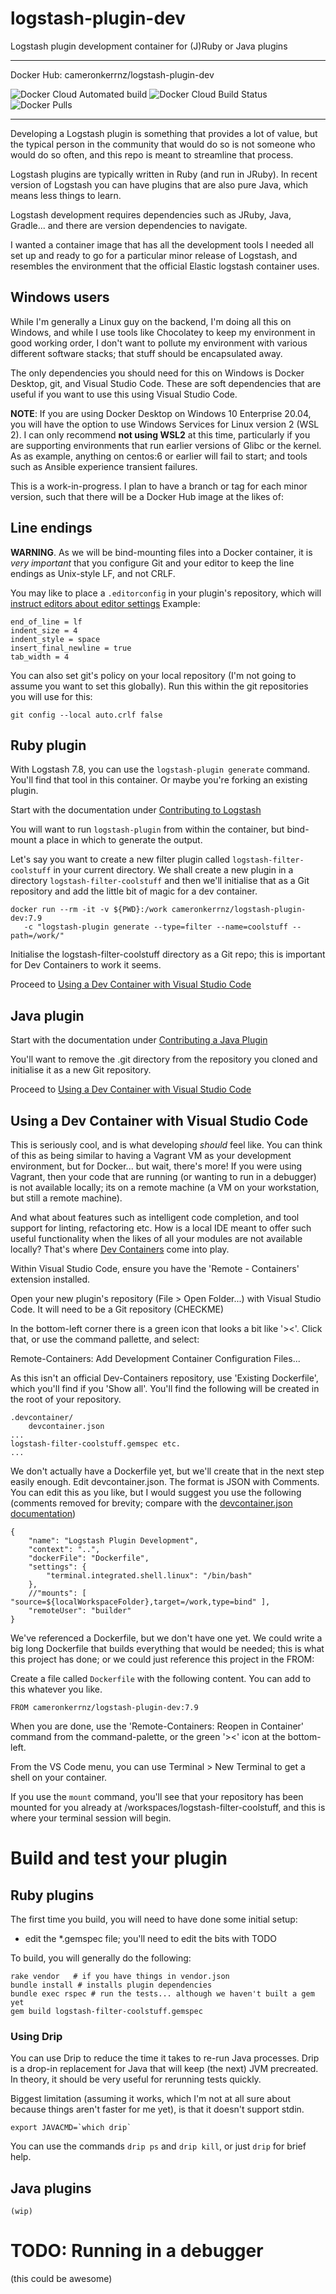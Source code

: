 # logstash-plugin-dev
Logstash plugin development container for (J)Ruby or Java plugins

---

Docker Hub: cameronkerrnz/logstash-plugin-dev

![Docker Cloud Automated build](https://img.shields.io/docker/cloud/automated/cameronkerrnz/logstash-plugin-dev)
![Docker Cloud Build Status](https://img.shields.io/docker/cloud/build/cameronkerrnz/logstash-plugin-dev)
![Docker Pulls](https://img.shields.io/docker/pulls/cameronkerrnz/logstash-plugin-dev)

---

Developing a Logstash plugin is something that provides a lot of value,
but the typical person in the community that would do so is not someone
who would do so often, and this repo is meant to streamline that process.

Logstash plugins are typically written in Ruby (and run in JRuby). In
recent version of Logstash you can have plugins that are also pure Java,
which means less things to learn.

Logstash development requires dependencies such as JRuby, Java, Gradle...
and there are version dependencies to navigate.

I wanted a container image that has all the development tools I needed
all set up and ready to go for a particular minor release of Logstash,
and resembles the environment that the official Elastic logstash
container uses.

## Windows users

While I'm generally a Linux guy on the backend, I'm doing all this on Windows, and while I use tools like Chocolatey to keep my environment in good working order, I don't want to pollute my environment with various different software stacks; that stuff should be encapsulated away.

The only dependencies you should need for this on Windows is Docker Desktop, git, and Visual Studio Code. These are soft dependencies that are useful if you want to use this using Visual Studio Code.

**NOTE**: If you are using Docker Desktop on Windows 10 Enterprise 20.04, you will have the option to use Windows Services for Linux version 2 (WSL 2). I can only recommend **not using WSL2** at this time, particularly if you are supporting environments that run earlier versions of Glibc or the kernel. As as example, anything on centos:6 or earlier will fail to start; and tools such as Ansible experience transient failures.

This is a work-in-progress. I plan to have a branch or tag for each minor
version, such that there will be a Docker Hub image at the likes of:

## Line endings

**WARNING**. As we will be bind-mounting files into a Docker container, it is *very important* that you configure Git and your editor to keep the line endings as Unix-style LF, and not CRLF.

You may like to place a `.editorconfig` in your plugin's repository, which will [instruct editors about editor settings](https://editorconfig.org/) Example:

    end_of_line = lf
    indent_size = 4
    indent_style = space
    insert_final_newline = true
    tab_width = 4

You can also set git's policy on your local repository (I'm not going to assume you want to set this globally). Run this within the git repositories you will use for this:

    git config --local auto.crlf false


## Ruby plugin

With Logstash 7.8, you can use the `logstash-plugin generate` command. You'll find that tool in this container. Or maybe you're forking an existing plugin.

Start with the documentation under [Contributing to Logstash](https://www.elastic.co/guide/en/logstash/current/contributing-to-logstash.html)

You will want to run `logstash-plugin` from within the container, but bind-mount a place in which to generate the output.

Let's say you want to create a new filter plugin called `logstash-filter-coolstuff` in your current directory. We shall create a new plugin in a directory `logstash-filter-coolstuff` and then we'll initialise that as a Git repository and add the little bit of magic for a dev container.

    docker run --rm -it -v ${PWD}:/work cameronkerrnz/logstash-plugin-dev:7.9
       -c "logstash-plugin generate --type=filter --name=coolstuff --path=/work/"

Initialise the logstash-filter-coolstuff directory as a Git repo; this is important for Dev Containers to work it seems.

Proceed to [Using a Dev Container with Visual Studio Code](#using-a-dev-container-with-visual-studio-code)

## Java plugin

Start with the documentation under [Contributing a Java Plugin](https://www.elastic.co/guide/en/logstash/current/contributing-java-plugin.html)

You'll want to remove the .git directory from the repository you cloned and initialise it as a new Git repository.

Proceed to [Using a Dev Container with Visual Studio Code](#using-a-dev-container-with-visual-studio-code)

## Using a Dev Container with Visual Studio Code

This is seriously cool, and is what developing _should_ feel like. You can think of this as being similar to having a Vagrant VM as your development environment, but for Docker... but wait, there's more! If you were using Vagrant, then your code that are running (or wanting to run in a debugger) is not available locally; its on a remote machine (a VM on your workstation, but still a remote machine).

And what about features such as intelligent code completion, and tool support for linting, refactoring etc. How is a local IDE meant to offer such useful functionality when the likes of all your modules are not available locally? That's where [Dev Containers](https://code.visualstudio.com/docs/remote/containers) come into play.

Within Visual Studio Code, ensure you have the 'Remote - Containers' extension installed.

Open your new plugin's repository (File > Open Folder...) with Visual Studio Code. It will need to be a Git repository (CHECKME)

In the bottom-left corner there is a green icon that looks a bit like '><'. Click that, or use the command pallette, and select:

Remote-Containers: Add Development Container Configuration Files...

As this isn't an official Dev-Containers repository, use 'Existing Dockerfile', which you'll find if you 'Show all'. You'll find the following will be created in the root of your repository.

    .devcontainer/
        devcontainer.json
    ...
    logstash-filter-coolstuff.gemspec etc.
    ...

We don't actually have a Dockerfile yet, but we'll create that in the next step easily enough. Edit devcontainer.json. The format is JSON with Comments. You can
edit this as you like, but I would suggest you use the following (comments removed for brevity; compare with the [devcontainer.json documentation](https://aka.ms/vscode-remote/devcontainer.json))

    {
        "name": "Logstash Plugin Development",
        "context": "..",
        "dockerFile": "Dockerfile",
        "settings": { 
            "terminal.integrated.shell.linux": "/bin/bash"
        },
        //"mounts": [ "source=${localWorkspaceFolder},target=/work,type=bind" ],
        "remoteUser": "builder"
    }

We've referenced a Dockerfile, but we don't have one yet. We could write a big long Dockerfile that builds everything that would be needed; this is what this project has done; or we could just reference this project in the FROM:

Create a file called `Dockerfile` with the following content. You can add to this whatever you like.

    FROM cameronkerrnz/logstash-plugin-dev:7.9

When you are done, use the 'Remote-Containers: Reopen in Container' command from the command-palette, or the green '><' icon at the bottom-left.

From the VS Code menu, you can use Terminal > New Terminal to get a shell on your container.

If you use the `mount` command, you'll see that your repository has been mounted for you already at /workspaces/logstash-filter-coolstuff, and this is where your terminal session will begin.

# Build and test your plugin

## Ruby plugins

The first time you build, you will need to have done some initial setup:

- edit the *.gemspec file; you'll need to edit the bits with TODO

To build, you will generally do the following:

    rake vendor   # if you have things in vendor.json
    bundle install # installs plugin dependencies
    bundle exec rspec # run the tests... although we haven't built a gem yet
    gem build logstash-filter-coolstuff.gemspec

### Using Drip

You can use Drip to reduce the time it takes to re-run Java processes. Drip is a drop-in replacement for Java that will keep (the next) JVM precreated. In theory, it should be
very useful for rerunning tests quickly.

Biggest limitation (assuming it works, which I'm not at all sure about because things
aren't faster for me yet), is that it doesn't support stdin.

    export JAVACMD=`which drip`

You can use the commands `drip ps` and `drip kill`, or just `drip` for brief help.

## Java plugins

    (wip)

# TODO: Running in a debugger

(this could be awesome)
